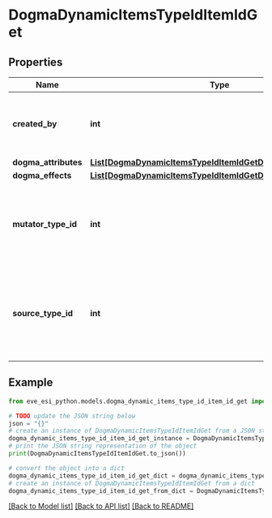 # DogmaDynamicItemsTypeIdItemIdGet


## Properties

Name | Type | Description | Notes
------------ | ------------- | ------------- | -------------
**created_by** | **int** | The ID of the character who created the item | 
**dogma_attributes** | [**List[DogmaDynamicItemsTypeIdItemIdGetDogmaAttributesInner]**](DogmaDynamicItemsTypeIdItemIdGetDogmaAttributesInner.md) |  | 
**dogma_effects** | [**List[DogmaDynamicItemsTypeIdItemIdGetDogmaEffectsInner]**](DogmaDynamicItemsTypeIdItemIdGetDogmaEffectsInner.md) |  | 
**mutator_type_id** | **int** | The type ID of the mutator used to generate the dynamic item. | 
**source_type_id** | **int** | The type ID of the source item the mutator was applied to create the dynamic item. | 

## Example

```python
from eve_esi_python.models.dogma_dynamic_items_type_id_item_id_get import DogmaDynamicItemsTypeIdItemIdGet

# TODO update the JSON string below
json = "{}"
# create an instance of DogmaDynamicItemsTypeIdItemIdGet from a JSON string
dogma_dynamic_items_type_id_item_id_get_instance = DogmaDynamicItemsTypeIdItemIdGet.from_json(json)
# print the JSON string representation of the object
print(DogmaDynamicItemsTypeIdItemIdGet.to_json())

# convert the object into a dict
dogma_dynamic_items_type_id_item_id_get_dict = dogma_dynamic_items_type_id_item_id_get_instance.to_dict()
# create an instance of DogmaDynamicItemsTypeIdItemIdGet from a dict
dogma_dynamic_items_type_id_item_id_get_from_dict = DogmaDynamicItemsTypeIdItemIdGet.from_dict(dogma_dynamic_items_type_id_item_id_get_dict)
```
[[Back to Model list]](../README.md#documentation-for-models) [[Back to API list]](../README.md#documentation-for-api-endpoints) [[Back to README]](../README.md)


